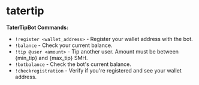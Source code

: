 # tatertip

**TaterTipBot Commands:**

- `!register <wallet_address>` - Register your wallet address with the bot.
- `!balance` - Check your current balance.
- `!tip @user <amount>` - Tip another user. Amount must be between {min_tip} and {max_tip} SMH.
- `!botbalance` - Check the bot's current balance.
- `!checkregistration` - Verify if you're registered and see your wallet address.
